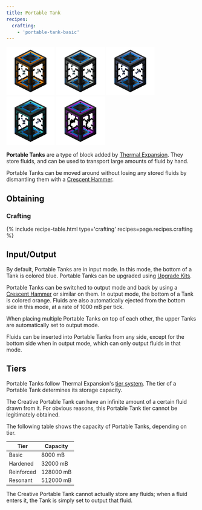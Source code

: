 ```yaml
--- 
title: Portable Tank 
recipes: 
  crafting: 
    - 'portable-tank-basic'
--- 
```


![Portable Tank](/assets/images/thermal-expansion/portable-tank-basic.png) ![Hardened Portable Tank](/assets/images/thermal-expansion/portable-tank-hardened.png) ![Reinforced Portable Tank](/assets/images/thermal-expansion/portable-tank-reinforced.png) ![Resonant Portable Tank](/assets/images/thermal-expansion/portable-tank-resonant.png) ![Creative Portable Tank](/assets/images/thermal-expansion/portable-tank-creative.png)

**Portable Tanks** are a type of block added by [Thermal Expansion](/docs/thermal-expansion/). They store fluids, and can be used to transport large amounts of fluid by hand.

Portable Tanks can be moved around without losing any stored fluids by dismantling them with a [Crescent Hammer](/docs/thermal-expansion/tools/crescent-hammer/).

Obtaining
---------

### Crafting
{% include recipe-table.html type='crafting' recipes=page.recipes.crafting %}

## Input/Output

By default, Portable Tanks are in input mode. In this mode, the bottom of a Tank is colored blue. Portable Tanks can be upgraded using [Upgrade Kits](/docs/thermal-expansion/tiers-and-augments/upgrade-kits/).

Portable Tanks can be switched to output mode and back by using a [Crescent Hammer](/docs/thermal-expansion/tools/crescent-hammer/) or similar on them. In output mode, the bottom of a Tank is colored orange. Fluids are also automatically ejected from the bottom side in this mode, at a rate of 1000 mB per tick.

When placing multiple Portable Tanks on top of each other, the upper Tanks are automatically set to output mode.

Fluids can be inserted into Portable Tanks from any side, except for the bottom side when in output mode, which can only output fluids in that mode.

## Tiers

Portable Tanks follow Thermal Expansion's [tier system](/docs/thermal-expansion/tiers-and-augments/tiers/). The tier of a Portable Tank determines its storage capacity.

The Creative Portable Tank can have an infinite amount of a certain fluid drawn from it. For obvious reasons, this Portable Tank tier cannot be legitimately obtained.

The following table shows the capacity of Portable Tanks, depending on tier.

<div class="uk-overflow-container">

<table class="uk-table uk-table-striped uk-table-condensed uk-text-small cofh-table-compress">

<thead>

<tr>

<th>Tier</th>

<th>Capacity</th>

</tr>

</thead>

<tbody>

<tr>

<td>Basic</td>

<td>8000 mB</td>

</tr>

<tr>

<td>Hardened</td>

<td>32000 mB</td>

</tr>

<tr>

<td>Reinforced</td>

<td>128000 mB</td>

</tr>

<tr>

<td>Resonant</td>

<td>512000 mB</td>

</tr>

</tbody>

</table>

</div>

The Creative Portable Tank cannot actually store any fluids; when a fluid enters it, the Tank is simply set to output that fluid.
